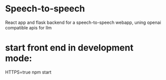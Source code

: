 # Speech-to-speech
React app and flask backend for a speech-to-speech webapp, uning openai compatible apis for llm


# start front end in development mode:
HTTPS=true npm start

